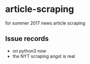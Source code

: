 # article-scraping
for summer 2017 news article scraping

## Issue records
* on python3 now
* the NYT scraping angst is real
